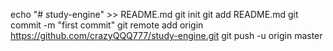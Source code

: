echo "# study-engine" >> README.md
git init
git add README.md
git commit -m "first commit"
git remote add origin https://github.com/crazyQQQ777/study-engine.git
git push -u origin master
